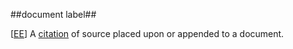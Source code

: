 ##document label##

\[[EE](SOURCES.md#EE)\]  A [citation](citation.md) of source placed upon or appended to a document.
